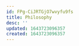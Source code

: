 ```yaml
---
id: FPg-CiJRTGjO7wvyfu9fs
title: Philosophy
desc: ''
updated: 1643723096357
created: 1643723096357
---
```


